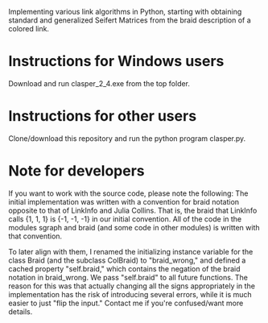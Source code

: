 Implementing various link algorithms in Python, starting with obtaining standard and generalized Seifert Matrices from the braid description of a colored link.

# Instructions for Windows users

Download and run clasper_2_4.exe from the top folder.

# Instructions for other users

Clone/download this repository and run the python program clasper.py.

# Note for developers

If you want to work with the source code, please note the following: The initial implementation was written with a convention for braid notation opposite to that of LinkInfo and Julia Collins. That is, the braid that LinkInfo calls {1, 1, 1} is {-1, -1, -1} in our initial convention. All of the code in the modules sgraph and braid (and some code in other modules) is written with that convention. 

To later align with them, I renamed the initializing instance variable for the class Braid (and the subclass ColBraid) to "braid_wrong," and defined a cached property "self.braid," which contains the negation of the braid notation in braid_wrong. We pass "self.braid" to all future functions. The reason for this was that actually changing all the signs appropriately in the implementation has the risk of introducing several errors, while it is much easier to just "flip the input." Contact me if you're confused/want more details.
